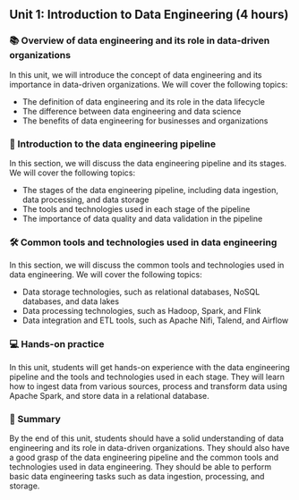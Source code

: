 ## Unit 1: Introduction to Data Engineering (4 hours)

### 📚 Overview of data engineering and its role in data-driven organizations

In this unit, we will introduce the concept of data engineering and its importance in data-driven organizations. We will cover the following topics:

- The definition of data engineering and its role in the data lifecycle
- The difference between data engineering and data science
- The benefits of data engineering for businesses and organizations

### 🚀 Introduction to the data engineering pipeline

In this section, we will discuss the data engineering pipeline and its stages. We will cover the following topics:

- The stages of the data engineering pipeline, including data ingestion, data processing, and data storage
- The tools and technologies used in each stage of the pipeline
- The importance of data quality and data validation in the pipeline

### 🛠️ Common tools and technologies used in data engineering

In this section, we will discuss the common tools and technologies used in data engineering. We will cover the following topics:

- Data storage technologies, such as relational databases, NoSQL databases, and data lakes
- Data processing technologies, such as Hadoop, Spark, and Flink
- Data integration and ETL tools, such as Apache Nifi, Talend, and Airflow

### 💻 Hands-on practice

In this unit, students will get hands-on experience with the data engineering pipeline and the tools and technologies used in each stage. They will learn how to ingest data from various sources, process and transform data using Apache Spark, and store data in a relational database.

### 📝 Summary

By the end of this unit, students should have a solid understanding of data engineering and its role in data-driven organizations. They should also have a good grasp of the data engineering pipeline and the common tools and technologies used in data engineering. They should be able to perform basic data engineering tasks such as data ingestion, processing, and storage.
